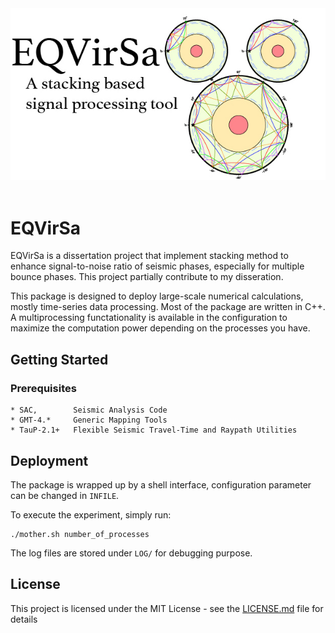 <div align="center">
  <img src="https://github.com/Leviyu/EQVirSa/blob/master/img/EQVirSa.jpg"><br><br>
</div>

# EQVirSa



EQVirSa is a dissertation project that implement stacking method to enhance signal-to-noise ratio of seismic phases, especially for multiple bounce phases. This project partially contribute to my disseration.

This package is designed to deploy large-scale numerical calculations, mostly time-series data processing. Most of the package are written in C++. A multiprocessing functationality is available in the configuration to maximize the computation power depending on the processes you have.


## Getting Started

### Prerequisites

```
* SAC,        Seismic Analysis Code
* GMT-4.*     Generic Mapping Tools
* TauP-2.1+   Flexible Seismic Travel-Time and Raypath Utilities
```

## Deployment

The package is wrapped up by a shell interface, configuration parameter can be changed in `INFILE`.

To execute the experiment, simply run:
```
./mother.sh number_of_processes
```

The log files are stored under `LOG/` for debugging purpose.

## License

This project is licensed under the MIT License - see the [LICENSE.md](LICENSE.md) file for details


